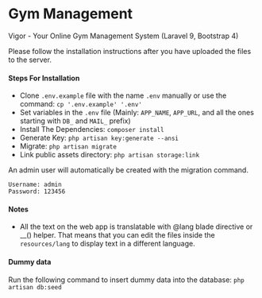 # Gym Management

Vigor - Your Online Gym Management System (Laravel 9, Bootstrap 4)

Please follow the installation instructions after you have uploaded the files to the server.

#### Steps For Installation
- Clone `.env.example` file with the name `.env` manually or use the command: `cp '.env.example' '.env'`
- Set variables in the `.env` file (Mainly: `APP_NAME`, `APP_URL`, and all the ones starting with `DB_` and `MAIL_` prefix)
- Install The Dependencies: `composer install`
- Generate Key: `php artisan key:generate --ansi`
- Migrate: `php artisan migrate`
- Link public assets directory: `php artisan storage:link`

An admin user will automatically be created with the migration command.
```
Username: admin
Password: 123456
```

#### Notes
- All the text on the web app is translatable with @lang blade directive or __() helper. That means that you can edit the files inside the `resources/lang` to display text in a different language.

#### Dummy data
Run the following command to insert dummy data into the database:
`php artisan db:seed`
